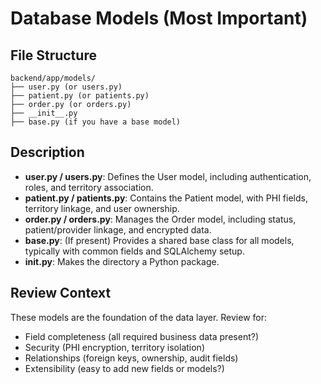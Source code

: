 # Database Models (Most Important)

## File Structure

```plaintext
backend/app/models/
├── user.py (or users.py)
├── patient.py (or patients.py)
├── order.py (or orders.py)
├── __init__.py
├── base.py (if you have a base model)
```

## Description
- **user.py / users.py**: Defines the User model, including authentication, roles, and territory association.
- **patient.py / patients.py**: Contains the Patient model, with PHI fields, territory linkage, and user ownership.
- **order.py / orders.py**: Manages the Order model, including status, patient/provider linkage, and encrypted data.
- **base.py**: (If present) Provides a shared base class for all models, typically with common fields and SQLAlchemy setup.
- **__init__.py**: Makes the directory a Python package.

## Review Context
These models are the foundation of the data layer. Review for:
- Field completeness (all required business data present?)
- Security (PHI encryption, territory isolation)
- Relationships (foreign keys, ownership, audit fields)
- Extensibility (easy to add new fields or models?) 